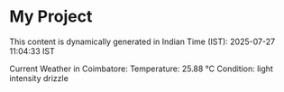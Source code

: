 # My Project

This content is dynamically generated in Indian Time (IST): 2025-07-27 11:04:33 IST


Current Weather in Coimbatore:
Temperature: 25.88 °C
Condition: light intensity drizzle
